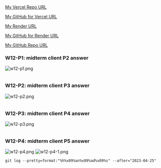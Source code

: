 [My Vercel Repo URL](https://1112-client-card-demo-80.vercel.app/)

[My GitHub for Vercel URL](https://github.com/1112-wp2/1112-client-card-demo-80)

[My Render URL](https://one112-server-cs-info-lab-62wd.onrender.com)

[My GitHub for Render URL](https://github.com/1112-wp2/1112-server-card-demo-80)

[My GitHub Repo URL](https://github.com/1112-wp2/1111-wp2_demo_80)

### W12-P1: midterm client P2 answer

![w12-p1.png](https://wjviuyuwtkixlajqlpbk.supabase.co/storage/v1/object/public/demo-80/md_img/w12-p1.png)

```

```

### W12-P2: midterm client P3 answer

![w12-p2.png](https://wjviuyuwtkixlajqlpbk.supabase.co/storage/v1/object/public/demo-80/md_img/w12-p2.png)

```

```

### W12-P3: midterm client P4 answer

![w12-p3.png](https://wjviuyuwtkixlajqlpbk.supabase.co/storage/v1/object/public/demo-80/md_img/w12-p3.png)

```

```

### W12-P4: midterm client P5 answer

![w12-p4.png](https://wjviuyuwtkixlajqlpbk.supabase.co/storage/v1/object/public/demo-80/md_img/w12-p4.png)
![w12-p4-1.png](https://wjviuyuwtkixlajqlpbk.supabase.co/storage/v1/object/public/demo-80/md_img/w12-p4-1.png)

```
git log --pretty=format:"%h%x09%an%x09%ad%x09%s" --after="2023-04-25"
```
